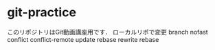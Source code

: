 # git-practice
このリポジトリはGit動画講座用です．
ローカルリポで変更
branch
nofast
conflict
conflict-remote update
rebase
rewrite rebase
